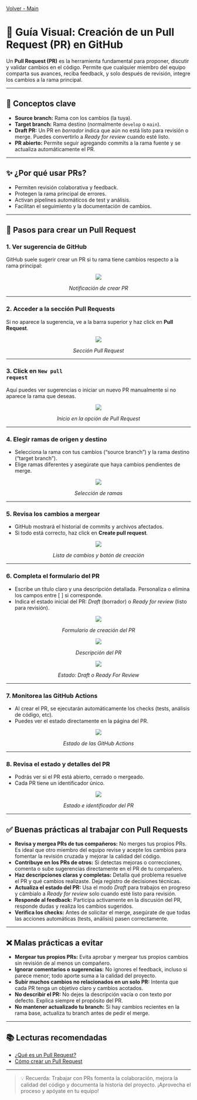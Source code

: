 [Volver - Main](https://github.com/IngSoft-DA2/DA2-Tecnologia)

# 🚀 Guía Visual: Creación de un Pull Request (PR) en GitHub

Un **Pull Request (PR)** es la herramienta fundamental para proponer, discutir y validar cambios en el código. Permite que cualquier miembro del equipo comparta sus avances, reciba feedback, y solo después de revisión, integre los cambios a la rama principal.

---

## 🧩 Conceptos clave

- **Source branch:** Rama con los cambios (la tuya).
- **Target branch:** Rama destino (normalmente `develop` o `main`).
- **Draft PR:** Un PR en *borrador* indica que aún no está listo para revisión o merge. Puedes convertirlo a *Ready for review* cuando esté listo.
- **PR abierto:** Permite seguir agregando commits a la rama fuente y se actualiza automáticamente el PR.

---

## ✨ ¿Por qué usar PRs?

- Permiten revisión colaborativa y feedback.
- Protegen la rama principal de errores.
- Activan pipelines automáticos de test y análisis.
- Facilitan el seguimiento y la documentación de cambios.

---

## 📝 Pasos para crear un Pull Request

### 1. Ver sugerencia de GitHub

GitHub suele sugerir crear un PR si tu rama tiene cambios respecto a la rama principal:

<p align="center">
  <img src="./images/image.png">
</p>
<p align="center">
  <em>Notificación de crear PR</em>
</p>

---

### 2. Acceder a la sección Pull Requests

Si no aparece la sugerencia, ve a la barra superior y haz click en <strong>Pull Request</strong>.

<p align="center">
  <img src="./images/image-1.png">
</p>
<p align="center">
  <em>Sección Pull Request</em>
</p>

---

### 3. Click en <code>New pull request</code>

Aquí puedes ver sugerencias o iniciar un nuevo PR manualmente si no aparece la rama que deseas.

<p align="center">
  <img src="./images/image-2.png">
</p>
<p align="center">
  <em>Inicio en la opción de Pull Request</em>
</p>

---

### 4. Elegir ramas de origen y destino

- Selecciona la rama con tus cambios (“source branch”) y la rama destino (“target branch”).
- Elige ramas diferentes y asegúrate que haya cambios pendientes de merge.

<p align="center">
  <img src="./images/image-3.png">
</p>
<p align="center">
  <em>Selección de ramas</em>
</p>

---

### 5. Revisa los cambios a mergear

- GitHub mostrará el historial de commits y archivos afectados.
- Si todo está correcto, haz click en <strong>Create pull request</strong>.

<p align="center">
  <img src="./images/image-4.png">
</p>
<p align="center">
  <em>Lista de cambios y botón de creación</em>
</p>

---

### 6. Completa el formulario del PR

- Escribe un título claro y una descripción detallada. Personaliza o elimina los campos entre [ ] si corresponde.
- Indica el estado inicial del PR: *Draft* (borrador) o *Ready for review* (listo para revisión).

<p align="center">
  <img src="./images/image-5.png">
</p>
<p align="center">
  <em>Formulario de creación del PR</em>
</p>

<p align="center">
  <img src="./images/image-6.png">
</p>
<p align="center">
  <em>Descripción del PR</em>
</p>

<p align="center">
  <img src="./images/image-9.png">
</p>
<p align="center">
  <em>Estado: Draft o Ready For Review</em>
</p>

---

### 7. Monitorea las GitHub Actions

- Al crear el PR, se ejecutarán automáticamente los checks (tests, análisis de código, etc).
- Puedes ver el estado directamente en la página del PR.

<p align="center">
  <img src="./images/image-10.png">
</p>
<p align="center">
  <em>Estado de las GitHub Actions</em>
</p>

---

### 8. Revisa el estado y detalles del PR

- Podrás ver si el PR está abierto, cerrado o mergeado.
- Cada PR tiene un identificador único.

<p align="center">
  <img src="./images/image-11.png">
</p>
<p align="center">
  <em>Estado e identificador del PR</em>
</p>

---

## ✅ Buenas prácticas al trabajar con Pull Requests

- **Revisa y mergea PRs de tus compañeros:** No merges tus propios PRs. Es ideal que otro miembro del equipo revise y acepte los cambios para fomentar la revisión cruzada y mejorar la calidad del código.
- **Contribuye en los PRs de otros:** Si detectas mejoras o correcciones, comenta o sube sugerencias directamente en el PR de tu compañero.
- **Haz descripciones claras y completas:** Detalla qué problema resuelve el PR y qué cambios realizaste. Deja registro de decisiones técnicas.
- **Actualiza el estado del PR:** Usa el modo *Draft* para trabajos en progreso y cámbialo a *Ready for review* solo cuando esté listo para revisión.
- **Responde al feedback:** Participa activamente en la discusión del PR, responde dudas y realiza los cambios sugeridos.
- **Verifica los checks:** Antes de solicitar el merge, asegúrate de que todas las acciones automáticas (tests, análisis) pasen correctamente.

---

## ❌ Malas prácticas a evitar

- **Mergear tus propios PRs:** Evita aprobar y mergear tus propios cambios sin revisión de al menos un compañero.
- **Ignorar comentarios o sugerencias:** No ignores el feedback, incluso si parece menor; todo aporte suma a la calidad del proyecto.
- **Subir muchos cambios no relacionados en un solo PR:** Intenta que cada PR tenga un objetivo claro y cambios acotados.
- **No describir el PR:** No dejes la descripción vacía o con texto por defecto. Explica siempre el propósito del PR.
- **No mantener actualizado tu branch:** Si hay cambios recientes en la rama base, actualiza tu branch antes de pedir el merge.

---

## 📚 Lecturas recomendadas

- [¿Qué es un Pull Request?](https://docs.github.com/en/pull-requests/collaborating-with-pull-requests/proposing-changes-to-your-work-with-pull-requests/about-pull-requests)
- [Cómo crear un Pull Request](https://docs.github.com/en/pull-requests/collaborating-with-pull-requests/proposing-changes-to-your-work-with-pull-requests/creating-a-pull-request?platform=windows)

---

> 💡 Recuerda: Trabajar con PRs fomenta la colaboración, mejora la calidad del código y documenta la historia del proyecto. ¡Aprovecha el proceso y apóyate en tu equipo!
